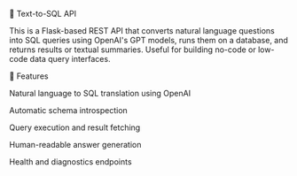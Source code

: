 🧠 Text-to-SQL API

This is a Flask-based REST API that converts natural language questions into SQL queries using OpenAI's GPT models, runs them on a database, and returns results or textual summaries. Useful for building no-code or low-code data query interfaces.

🚀 Features

Natural language to SQL translation using OpenAI

Automatic schema introspection

Query execution and result fetching

Human-readable answer generation

Health and diagnostics endpoints